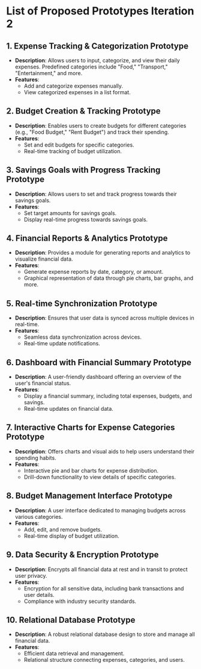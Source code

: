 
# List of Proposed Prototypes Iteration 2

## 1. Expense Tracking & Categorization Prototype
- **Description**: Allows users to input, categorize, and view their daily expenses. Predefined categories include "Food," "Transport," "Entertainment," and more.
- **Features**:
  - Add and categorize expenses manually.
  - View categorized expenses in a list format.

## 2. Budget Creation & Tracking Prototype
- **Description**: Enables users to create budgets for different categories (e.g., "Food Budget," "Rent Budget") and track their spending.
- **Features**:
  - Set and edit budgets for specific categories.
  - Real-time tracking of budget utilization.

## 3. Savings Goals with Progress Tracking Prototype
- **Description**: Allows users to set and track progress towards their savings goals.
- **Features**:
  - Set target amounts for savings goals.
  - Display real-time progress towards savings goals.

## 4. Financial Reports & Analytics Prototype
- **Description**: Provides a module for generating reports and analytics to visualize financial data.
- **Features**:
  - Generate expense reports by date, category, or amount.
  - Graphical representation of data through pie charts, bar graphs, and more.

## 5. Real-time Synchronization Prototype
- **Description**: Ensures that user data is synced across multiple devices in real-time.
- **Features**:
  - Seamless data synchronization across devices.
  - Real-time update notifications.

## 6. Dashboard with Financial Summary Prototype
- **Description**: A user-friendly dashboard offering an overview of the user's financial status.
- **Features**:
  - Display a financial summary, including total expenses, budgets, and savings.
  - Real-time updates on financial data.

## 7. Interactive Charts for Expense Categories Prototype
- **Description**: Offers charts and visual aids to help users understand their spending habits.
- **Features**:
  - Interactive pie and bar charts for expense distribution.
  - Drill-down functionality to view details of specific categories.

## 8. Budget Management Interface Prototype
- **Description**: A user interface dedicated to managing budgets across various categories.
- **Features**:
  - Add, edit, and remove budgets.
  - Real-time display of budget utilization.

## 9. Data Security & Encryption Prototype
- **Description**: Encrypts all financial data at rest and in transit to protect user privacy.
- **Features**:
  - Encryption for all sensitive data, including bank transactions and user details.
  - Compliance with industry security standards.

## 10. Relational Database Prototype
- **Description**: A robust relational database design to store and manage all financial data.
- **Features**:
  - Efficient data retrieval and management.
  - Relational structure connecting expenses, categories, and users.
